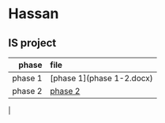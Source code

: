 # Hassan

## IS project

| phase             |    file                |
|------------------:|:-----------------------|
| phase 1           | [phase 1](phase 1-2.docx)|
| phase 2           | [phase 2](phase_2.docx)|
|